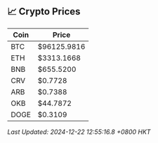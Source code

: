 ## 📈 Crypto Prices

| Coin | Price |
| ---- | ----- |
| BTC | $96125.9816 |
| ETH | $3313.1668 |
| BNB | $655.5200 |
| CRV | $0.7728 |
| ARB | $0.7388 |
| OKB | $44.7872 |
| DOGE | $0.3109 |

_Last Updated: 2024-12-22 12:55:16.8 +0800 HKT_